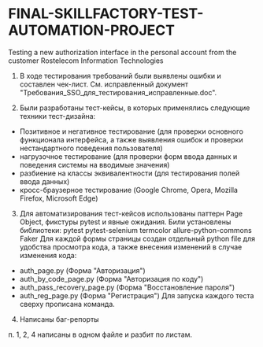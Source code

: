# FINAL-SKILLFACTORY-TEST-AUTOMATION-PROJECT
Testing a new authorization interface in the personal account from the customer Rostelecom Information Technologies

1. В ходе тестирования требований были выявлены ошибки и составлен чек-лист. См. исправленный документ "Требования_SSO_для_тестирования_исправленные.doc".

2. Были разработаны тест-кейсы, в которых применялись следующие техники тест-дизайна: 
- Позитивное и негативное тестирование (для проверки основного функционала интерфейса, а также выявления ошибок и проверки нестандартного поведения пользователя)
- нагрузочное тестирование (для проверки форм ввода данных и поведения системы на вводимые значения)
- разбиение на классы эквивалентности (для тестирования полей ввода данных)
- кросс-браузерное тестирование (Google Chrome, Opera, Mozilla Firefox, Microsoft Edge)

3. Для автоматизирования тест-кейсов использованы паттерн Page Object, фикстуры pytest и явные ожидания. 
Били установлены библиотеки: 
pytest
pytest-selenium
termcolor
allure-python-commons
Faker
Для каждой формы страницы создан отдельный python file для удобства просмотра кода, а также внесения изменений в случае изменения кода:
- auth_page.py (Форма "Авторизация")
- auth_by_code_page.py (Форма "Авторизация по коду")
- auth_pass_recovery_page.py (Форма "Восстановление пароля")
- auth_reg_page.py (Форма "Регистрация")
Для запуска каждого теста сверху прописана команда.

4. Написаны баг-репорты

п. 1, 2, 4 написаны в одном файле и разбит по листам.
